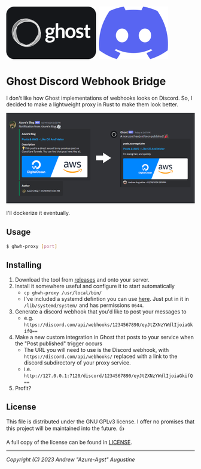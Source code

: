 <img src="./assets/ghost.png" height=140>&nbsp;&nbsp;<img src="./assets/discord.svg" height=140>

# Ghost Discord Webhook Bridge

I don't like how Ghost implementations of webhooks looks on Discord. So, I decided to make a lightweight proxy in Rust to make them look better.

![New Look](./assets/ghwh_new_embed_look.png)

I'll dockerize it eventually.

## Usage

```bash
$ ghwh-proxy [port]
```

## Installing

1. Download the tool from [releases](./releases) and onto your server.
2. Install it somewhere useful and configure it to start automatically
    - `cp ghwh-proxy /usr/local/bin/`
    - I've included a systemd defintion you can use [here](./ghwh-proxy.service). Just put in it in `/lib/systemd/system/` and has permissions `0644`.
3. Generate a discord webhook that you'd like to post your messages to
    - e.g. `https://discord.com/api/webhooks/1234567890/eyJtZXNzYWdlIjoiaGkifQ==`
4. Make a new custom integration in Ghost that posts to your service when the "Post published" trigger occurs
    - The URL you will need to use is the Discord webhook, with `https://discord.com/api/webhooks/` replaced with a link to the discord subdirectory of your proxy service.
    - i.e. `http://127.0.0.1:7120/discord/1234567890/eyJtZXNzYWdlIjoiaGkifQ==`
5. Profit?

## License

This file is distributed under the GNU GPLv3 license. I offer no promises that this project will be maintained into the future. 👍

A full copy of the license can be found in [LICENSE](./LICENSE).

---

*Copyright (C) 2023 Andrew "Azure-Agst" Augustine*